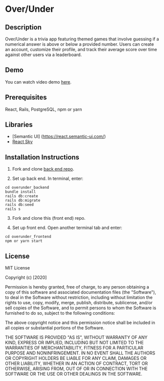 # Over/Under

## Description
Over/Under is a trivia app featuring themed games that involve guessing if a numerical answer is above or below a provided number. Users can create an account, customize their profile, and track their average score over time against other users via a leaderboard. 

## Demo
You can watch video demo <a href="https://www.youtube.com/watch?v=JCH6onb_iUg&ab_channel=MatthewGreen">here</a>.

## Prerequisites
React, Rails, PostgreSQL, npm or yarn

## Libraries 
- [Semantic UI] (https://react.semantic-ui.com/)
- [React Sky](https://github.com/lucagez/sky)


## Installation Instructions

1. Fork and clone <a href="https://github.com/matt-green1/overunder_backend">back end repo</a>.

2. Set up back end. In terminal, enter:

```
cd overunder_backend
bundle install
rails db:create
rails db:migrate
rails db:seed
rails s
```
3. Fork and clone this (front end) repo.

4. Set up front end. Open another terminal tab and enter:

```
cd overunder_frontend
npm or yarn start

```

## License

MIT License

Copyright (c) [2020]

Permission is hereby granted, free of charge, to any person obtaining a copy
of this software and associated documentation files (the "Software"), to deal
in the Software without restriction, including without limitation the rights
to use, copy, modify, merge, publish, distribute, sublicense, and/or sell
copies of the Software, and to permit persons to whom the Software is
furnished to do so, subject to the following conditions:

The above copyright notice and this permission notice shall be included in all
copies or substantial portions of the Software.

THE SOFTWARE IS PROVIDED "AS IS", WITHOUT WARRANTY OF ANY KIND, EXPRESS OR
IMPLIED, INCLUDING BUT NOT LIMITED TO THE WARRANTIES OF MERCHANTABILITY,
FITNESS FOR A PARTICULAR PURPOSE AND NONINFRINGEMENT. IN NO EVENT SHALL THE
AUTHORS OR COPYRIGHT HOLDERS BE LIABLE FOR ANY CLAIM, DAMAGES OR OTHER
LIABILITY, WHETHER IN AN ACTION OF CONTRACT, TORT OR OTHERWISE, ARISING FROM,
OUT OF OR IN CONNECTION WITH THE SOFTWARE OR THE USE OR OTHER DEALINGS IN THE
SOFTWARE.
